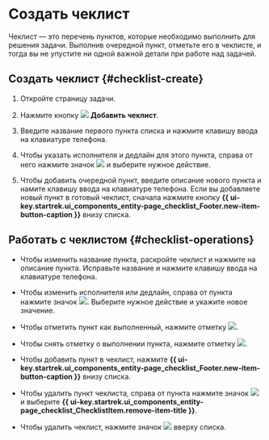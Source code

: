 # Создать чеклист

Чеклист — это перечень пунктов, которые необходимо выполнить для решения задачи. Выполнив очередной пункт, отметьте его в чеклисте, и тогда вы не упустите ни одной важной детали при работе над задачей.

## Создать чеклист {#checklist-create}

1. Откройте страницу задачи.

1. Нажмите кнопку ![](../../_assets/tracker/checklist-create.png) **Добавить чеклист**.

1. Введите название первого пункта списка и нажмите клавишу ввода на клавиатуре телефона. 

1. Чтобы указать исполнителя и дедлайн для этого пункта, справа от него нажмите значок ![](../../_assets/horizontal-ellipsis.svg) и выберите нужное действие.  

1. Чтобы добавить очередной пункт, введите описание нового пункта и намите клавишу ввода на клавиатуре телефона. Если вы добавляете новый пункт в готовый чеклист, сначала нажмите кнопку **{{ ui-key.startrek.ui_components_entity-page_checklist_Footer.new-item-button-caption }}** внизу списка.

## Работать с чеклистом {#checklist-operations}

* Чтобы изменить название пункта, раскройте чеклист и нажмите на описание пункта. Исправьте название и нажмите клавишу ввода на клавиатуре телефона.
  
* Чтобы изменить исполнителя или дедлайн, справа от пункта нажмите значок ![](../../_assets/horizontal-ellipsis.svg). Выберите нужное действие и укажите новое значение. 
  
* Чтобы отметить пункт как выполненный, нажмите отметку ![](../../_assets/tracker/checklist-checkbox.png).
  
* Чтобы снять отметку о выполнении пункта, нажмите отметку ![](../../_assets/tracker/checklist-checkmark.png).
  
* Чтобы добавить пункт в чеклист, нажмите **{{ ui-key.startrek.ui_components_entity-page_checklist_Footer.new-item-button-caption }}** внизу списка.
  
* Чтобы удалить пункт чеклиста, справа от пункта нажмите значок ![](../../_assets/horizontal-ellipsis.svg) и выберите **{{ ui-key.startrek.ui_components_entity-page_checklist_ChecklistItem.remove-item-title }}**.
  
* Чтобы удалить чеклист, нажмите значок ![](../../_assets/tracker/delete-checklist-mobile.png) вверху списка.

